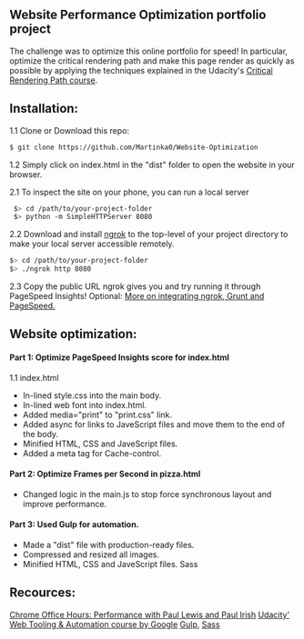 ## Website Performance Optimization portfolio project
The challenge was to optimize this online portfolio for speed! In particular, optimize the critical rendering path and make this page render as quickly as possible by applying the techniques explained in the Udacity's [Critical Rendering Path course](https://www.udacity.com/course/ud884).

## Installation:
1.1 Clone or Download this repo:
```bash
$ git clone https://github.com/Martinka0/Website-Optimization
 ```
1.2 Simply click on index.html in the "dist" folder to open the website in your browser.

2.1 To inspect the site on your phone, you can run a local server
 ```bash
  $> cd /path/to/your-project-folder
  $> python -m SimpleHTTPServer 8080
  ```
2.2 Download and install [ngrok](https://ngrok.com/) to the top-level of your project directory to make your local server accessible remotely.

  ``` bash
  $> cd /path/to/your-project-folder
  $> ./ngrok http 8080
  ```

2.3 Copy the public URL ngrok gives you and try running it through PageSpeed Insights! Optional: [More on integrating ngrok, Grunt and PageSpeed.](http://www.jamescryer.com/2014/06/12/grunt-pagespeed-and-ngrok-locally-testing/)


## Website optimization:
#### Part 1: Optimize PageSpeed Insights score for index.html
1.1 index.html
* In-lined style.css into the main body.
* In-lined web font into index.html.
* Added media="print" to "print.css" link. 
* Added async for links to JaveScript files and move them to the end of the body.
* Minified HTML, CSS and JaveScript files.
* Added a meta tag for Cache-control.

#### Part 2: Optimize Frames per Second in pizza.html
* Changed logic in the main.js to stop force synchronous layout and improve performance.

#### Part 3: Used Gulp for automation.
* Made a "dist" file with production-ready files.
* Compressed  and resized all images.
* Minified HTML, CSS and JaveScript files.
Sass 

## Recources:
[Chrome Office Hours: Performance with Paul Lewis and Paul Irish](https://www.youtube.com/watch?v=z0_jD8nO5Zw)
[Udacity' Web Tooling & Automation course by  Google](https://www.udacity.com/course/web-tooling-automation--ud892)
[Gulp](http://gulpjs.com/), [Sass](http://sass-lang.com/install)



